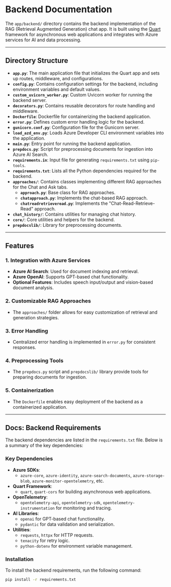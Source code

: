 # Backend Documentation

The `app/backend/` directory contains the backend implementation of the RAG (Retrieval Augmented Generation) chat app. It is built using the [Quart](https://quart.palletsprojects.com/) framework for asynchronous web applications and integrates with Azure services for AI and data processing.

---

## Directory Structure

- **`app.py`**: The main application file that initializes the Quart app and sets up routes, middleware, and configurations.
- **`config.py`**: Contains configuration settings for the backend, including environment variables and default values.
- **`custom_uvicorn_worker.py`**: Custom Uvicorn worker for running the backend server.
- **`decorators.py`**: Contains reusable decorators for route handling and middleware.
- **`Dockerfile`**: Dockerfile for containerizing the backend application.
- **`error.py`**: Defines custom error handling logic for the backend.
- **`gunicorn.conf.py`**: Configuration file for the Gunicorn server.
- **`load_azd_env.py`**: Loads Azure Developer CLI environment variables into the application.
- **`main.py`**: Entry point for running the backend application.
- **`prepdocs.py`**: Script for preprocessing documents for ingestion into Azure AI Search.
- **`requirements.in`**: Input file for generating `requirements.txt` using `pip-tools`.
- **`requirements.txt`**: Lists all the Python dependencies required for the backend.
- **`approaches/`**: Contains classes implementing different RAG approaches for the Chat and Ask tabs.
  - **`approach.py`**: Base class for RAG approaches.
  - **`chatapproach.py`**: Implements the chat-based RAG approach.
  - **`chatreadretrieveread.py`**: Implements the "Chat-Read-Retrieve-Read" approach.
- **`chat_history/`**: Contains utilities for managing chat history.
- **`core/`**: Core utilities and helpers for the backend.
- **`prepdocslib/`**: Library for preprocessing documents.

---

## Features

### 1. Integration with Azure Services
- **Azure AI Search**: Used for document indexing and retrieval.
- **Azure OpenAI**: Supports GPT-based chat functionality.
- **Optional Features**: Includes speech input/output and vision-based document analysis.

### 2. Customizable RAG Approaches
- The `approaches/` folder allows for easy customization of retrieval and generation strategies.

### 3. Error Handling
- Centralized error handling is implemented in `error.py` for consistent responses.

### 4. Preprocessing Tools
- The `prepdocs.py` script and `prepdocslib/` library provide tools for preparing documents for ingestion.

### 5. Containerization
- The `Dockerfile` enables easy deployment of the backend as a containerized application.

---

## Docs: Backend Requirements

The backend dependencies are listed in the `requirements.txt` file. Below is a summary of the key dependencies:

### Key Dependencies
- **Azure SDKs**:
  - `azure-core`, `azure-identity`, `azure-search-documents`, `azure-storage-blob`, `azure-monitor-opentelemetry`, etc.
- **Quart Framework**:
  - `quart`, `quart-cors` for building asynchronous web applications.
- **OpenTelemetry**:
  - `opentelemetry-api`, `opentelemetry-sdk`, `opentelemetry-instrumentation` for monitoring and tracing.
- **AI Libraries**:
  - `openai` for GPT-based chat functionality.
  - `pydantic` for data validation and serialization.
- **Utilities**:
  - `requests`, `httpx` for HTTP requests.
  - `tenacity` for retry logic.
  - `python-dotenv` for environment variable management.

### Installation
To install the backend requirements, run the following command:

```bash
pip install -r requirements.txt
